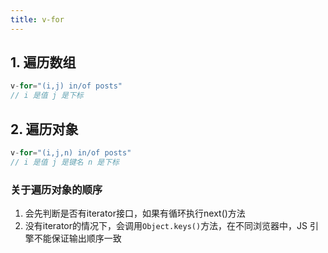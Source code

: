 ```yaml
---
title: v-for
---
```


## 1. 遍历数组

```javascript
v-for="(i,j) in/of posts"
// i 是值 j 是下标
```

## 2. 遍历对象

```javascript
v-for="(i,j,n) in/of posts"
// i 是值 j 是键名 n 是下标
```

### 关于遍历对象的顺序

1. 会先判断是否有iterator接口，如果有循环执行next()方法
2. 没有iterator的情况下，会调用`Object.keys()`方法，在不同浏览器中，JS 引擎不能保证输出顺序一致
